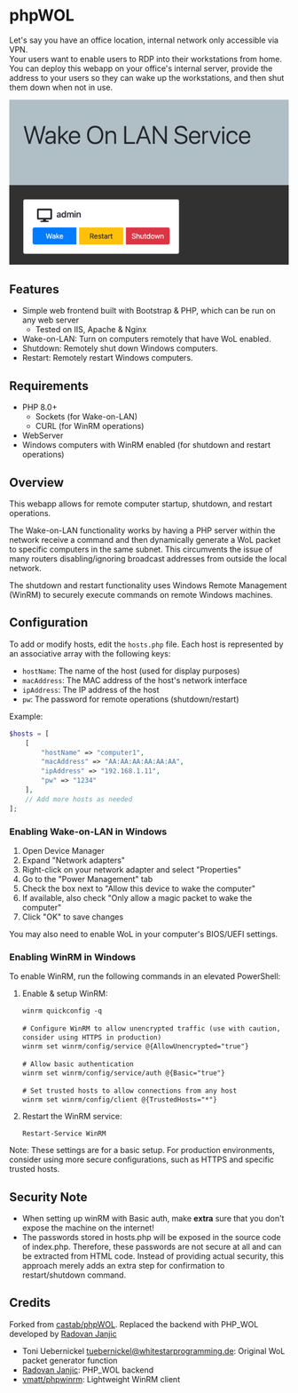 # phpWOL

Let's say you have an office location, internal network only accessible via VPN.   
Your users want to enable users to RDP into their workstations from home.  
You can deploy this webapp on your office's internal server, provide the address to your users so they can wake up 
the workstations, and then shut them down when not in use.

![img.png](img.png)

## Features
- Simple web frontend built with Bootstrap & PHP, which can be run on any web server 
  - Tested on IIS, Apache & Nginx
- Wake-on-LAN: Turn on computers remotely that have WoL enabled.
- Shutdown: Remotely shut down Windows computers.
- Restart: Remotely restart Windows computers.

## Requirements
- PHP 8.0+
  - Sockets (for Wake-on-LAN)
  - CURL (for WinRM operations)
- WebServer
- Windows computers with WinRM enabled (for shutdown and restart operations)

## Overview
This webapp allows for remote computer startup, shutdown, and restart operations.

The Wake-on-LAN functionality works by having a PHP server within the network receive a command and then dynamically
generate a WoL packet to specific computers in the same subnet. This circumvents the issue of many routers disabling/ignoring broadcast addresses from outside the local network.

The shutdown and restart functionality uses Windows Remote Management (WinRM) to securely execute commands on remote
Windows machines.
## Configuration

To add or modify hosts, edit the `hosts.php` file. Each host is represented by an associative array with the following keys:

- `hostName`: The name of the host (used for display purposes)
- `macAddress`: The MAC address of the host's network interface
- `ipAddress`: The IP address of the host
- `pw`: The password for remote operations (shutdown/restart)

Example:

```php
$hosts = [
    [
        "hostName" => "computer1",
        "macAddress" => "AA:AA:AA:AA:AA:AA",
        "ipAddress" => "192.168.1.11",
        "pw" => "1234"
    ],
    // Add more hosts as needed
];
```

### Enabling Wake-on-LAN in Windows

1. Open Device Manager
2. Expand "Network adapters"
3. Right-click on your network adapter and select "Properties"
4. Go to the "Power Management" tab
5. Check the box next to "Allow this device to wake the computer"
6. If available, also check "Only allow a magic packet to wake the computer"
7. Click "OK" to save changes

You may also need to enable WoL in your computer's BIOS/UEFI settings.

### Enabling WinRM in Windows

To enable WinRM, run the following commands in an elevated PowerShell:

1. Enable & setup WinRM:
   ```
   winrm quickconfig -q
   
   # Configure WinRM to allow unencrypted traffic (use with caution, consider using HTTPS in production)
   winrm set winrm/config/service @{AllowUnencrypted="true"}
   
   # Allow basic authentication
   winrm set winrm/config/service/auth @{Basic="true"}
   
   # Set trusted hosts to allow connections from any host
   winrm set winrm/config/client @{TrustedHosts="*"}
   ```

2. Restart the WinRM service:
   ```
   Restart-Service WinRM
   ```

Note: These settings are for a basic setup. For production environments, consider using more secure configurations, such as HTTPS and specific trusted hosts.

## Security Note
- When setting up winRM with Basic auth, make **extra** sure that you don't expose the machine on the internet!  
- The passwords stored in hosts.php will be exposed in the source code of index.php. Therefore, these passwords are not secure at all and can be extracted from HTML code. Instead of providing actual security, this approach merely adds an extra step for confirmation to restart/shutdown command.
## Credits
Forked from [castab/phpWOL](https://github.com/castab/phpWOL). Replaced the backend with PHP_WOL developed by [Radovan Janjic](https://radovanjanjic.com)
- Toni Uebernickel <tuebernickel@whitestarprogramming.de>: Original WoL packet generator function
- [Radovan Janjic](https://radovanjanjic.com): PHP_WOL backend
- [vmatt/phpwinrm](https://github.com/vmatt/phpwinrm): Lightweight WinRM client

